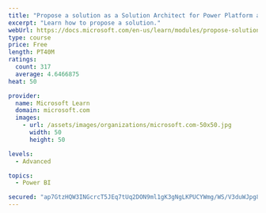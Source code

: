 ```yaml
---
title: "Propose a solution as a Solution Architect for Power Platform and Dynamics 365"
excerpt: "Learn how to propose a solution."
webUrl: https://docs.microsoft.com/en-us/learn/modules/propose-solution/
type: course
price: Free
length: PT40M
ratings:
  count: 317
  average: 4.6466875
heat: 50

provider:
  name: Microsoft Learn
  domain: microsoft.com
  images:
    - url: /assets/images/organizations/microsoft.com-50x50.jpg
      width: 50
      height: 50

levels:
  - Advanced

topics:
  - Power BI

secured: "ap7GtzHQW3INGcrcT5JEq7tUq2DON9ml1gK3gNgLKPUCYWmg/WS/V3duWJpg8nxSyu1PU5XGb/4Kolz99OIGDTDzYh1poLze4e81k5mCaDIO6RNiC8MpjEHxe+S8wl7VA0duFNdlIm1cOQvFM7DTELTZTBmGh63udpmzynfZHOZ+GvhkTzqxpCyPzlbQb+3IwYCE654vNp9u6O4fj+sfvs1Zd2AERBIfyRJ2S3bxbvzSV5t3+nlTb2K68CxoBy6UxExVsJmV9OH0rwizWSsDuM042CC5B/YmfmCbU7SsYuMq+hZMq0r/aZTu7q4GCizPrapTs2nYPeOc5tnQ7yevr1ussnjFe5XQ+3jwg11WtmLYFkndPTROx8Cf5woDUsNDcRaZUOfF7kCucK/iHHpWnivHJav1YUjWYOsEIeIbPL8=;LunNxhbXlH+aajYp48zhUA=="
---
```



